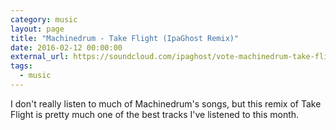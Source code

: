 ```yaml
---
category: music
layout: page
title: "Machinedrum - Take Flight (IpaGhost Remix)"
date: 2016-02-12 00:00:00
external_url: https://soundcloud.com/ipaghost/vote-machinedrum-take-flight-ipaghost-remix
tags:
  - music
---
```


I don't really listen to much of Machinedrum's songs, but this remix of Take Flight is pretty much one of the best tracks I've listened to this month.
